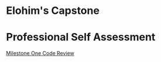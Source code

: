 # Elohim's Capstone

# Professional Self Assessment

[Milestone One Code Review](https://youtu.be/JFAPfgDiEBk)
